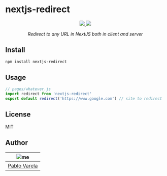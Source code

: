 # nextjs-redirect

<p align="center">
  <a href="https://github.com/pablopunk/miny"><img src="https://img.shields.io/badge/made_with-miny-1eced8.svg" /> </a>
  <a href="https://www.npmjs.com/package/nextjs-redirect"><img src="https://img.shields.io/npm/dt/nextjs-redirect.svg" /></a>
</p>

<p align="center">
  <i>Redirect to any URL in NextJS both in client and server</i>
</p>


## Install

```sh
npm install nextjs-redirect
```


## Usage

```js
// pages/whatever.js
import redirect from 'nextjs-redirect'
export default redirect('https://www.google.com') // site to redirect
```


## License

MIT


## Author

| ![me](https://gravatar.com/avatar/fa50aeff0ddd6e63273a068b04353d9d?size=100)           |
| --------------------------------- |
| [Pablo Varela](https://pablo.life)   |

